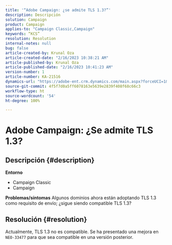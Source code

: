 ```yaml
---
title: '“Adobe Campaign: ¿se admite TLS 1.3?”'
description: Descripción
solution: Campaign
product: Campaign
applies-to: "Campaign Classic,Campaign"
keywords: “KCS”
resolution: Resolution
internal-notes: null
bug: false
article-created-by: Krunal Oza
article-created-date: "2/16/2023 10:38:21 AM"
article-published-by: Krunal Oza
article-published-date: "2/16/2023 10:41:23 AM"
version-number: 1
article-number: KA-21516
dynamics-url: "https://adobe-ent.crm.dynamics.com/main.aspx?forceUCI=1&pagetype=entityrecord&etn=knowledgearticle&id=12b1b402-e6ad-ed11-aad1-6045bd006793"
source-git-commit: 4f5f7d0a5ff6078163e5639e2839f408f68c66c3
workflow-type: ht
source-wordcount: '54'
ht-degree: 100%

---
```


# Adobe Campaign: ¿Se admite TLS 1.3?

## Descripción {#description}

<b>Entorno</b>
- Campaign Classic
- Campaign



<b>Problemas/síntomas</b>
Algunos dominios ahora están adoptando TLS 1.3 como requisito de envío; ¿sigue siendo compatible TLS 1.3?


## Resolución {#resolution}


Actualmente, TLS 1.3 no es compatible. Se ha presentado una mejora en `NEO-33477` para que sea compatible en una versión posterior.
